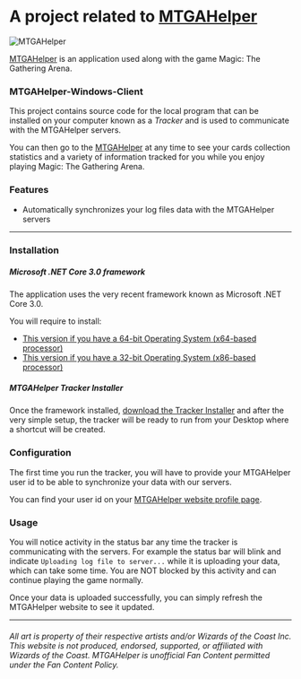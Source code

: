 # A project related to [MTGAHelper](http://www.mtgahelper.com)

![MTGAHelper](http://www.mtgahelper.com/images/hero1-bg.jpg)

[MTGAHelper](http://www.mtgahelper.com) is an application used along with the game Magic: The Gathering Arena.

### MTGAHelper-Windows-Client

This project contains source code for the local program that can be installed on your computer known as a *Tracker*  and is used to communicate with the MTGAHelper servers.

You can then go to the [MTGAHelper](http://www.mtgahelper.com)  at any time to see your cards collection statistics and a variety of information tracked for you while you enjoy playing Magic: The Gathering Arena.


### Features

- Automatically synchronizes your log files data with the MTGAHelper servers

-----

### Installation

##### Microsoft .NET Core 3.0 framework
The application uses the very recent framework known as Microsoft .NET Core 3.0.

You will require to install:
- [This version if you have a 64-bit Operating System (x64-based processor)](https://dotnet.microsoft.com/download/thank-you/dotnet-sdk-3.0.100-preview7-windows-x64-installer)
- [This version if you have a 32-bit Operating System (x86-based processor)](https://dotnet.microsoft.com/download/thank-you/dotnet-sdk-3.0.100-preview7-windows-x86-installer)

##### MTGAHelper Tracker Installer

Once the framework installed, [download the Tracker Installer](https://github.com/ibiza240/MTGAHelper-Windows-Client/raw/master/MTGAHelperTracker.msi) and after the very simple setup, the tracker will be ready to run from your Desktop where a shortcut will be created.

### Configuration

The first time you run the tracker, you will have to provide your MTGAHelper user id to be able to synchronize your data with our servers.

You can find your user id on your [MTGAHelper website profile page](https://mtgahelper.com/profile).

### Usage

You will notice activity in the status bar any time the tracker is communicating with the servers. For example the status bar will blink and indicate `Uploading log file to server...` while it is uploading your data, which can take some time. You are NOT blocked by this activity and can continue playing the game normally.

Once your data is uploaded successfully, you can simply refresh the MTGAHelper website to see it updated.

-----

###### All art is property of their respective artists and/or Wizards of the Coast Inc. This website is not produced, endorsed, supported, or affiliated with Wizards of the Coast. MTGAHelper is unofficial Fan Content permitted under the Fan Content Policy.
